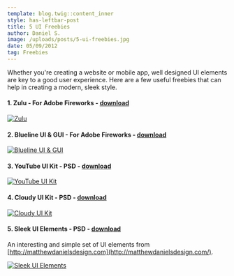 ```yaml
---
template: blog.twig::content_inner
style: has-leftbar-post
title: 5 UI Freebies
author: Daniel S.
image: /uploads/posts/5-ui-freebies.jpg
date: 05/09/2012
tag: Freebies
---
```

<!--excerpt-->
Whether you're creating a website or mobile app, well designed UI elements are key to a good user experience. Here are a few useful freebies that can help in creating a modern, sleek style.
<!--endexcerpt-->

#### 1. Zulu - For Adobe Fireworks - [download](http://shiienurm.com/2012/05/zulu-ui-freebie/)
[![Zulu](/uploads/posts/5-ui-freebies/zulu.jpg)](http://shiienurm.com/2012/05/zulu-ui-freebie)

#### 2. Blueline UI &amp; GUI - For Adobe Fireworks - [download](http://shiienurm.com/2012/04/blueline-ui-gui-freebie-for-adobe-fireworks/)
[![Blueline UI & GUI](/uploads/posts/5-ui-freebies/blueline.jpg)](http://shiienurm.com/2012/04/blueline-ui-gui-freebie-for-adobe-fireworks)

#### 3. YouTube UI Kit - PSD - [download](http://freeuikits.com/free-psd-new-youtube-ui-kit/)
[![YouTube UI Kit](/uploads/posts/5-ui-freebies/youtube.jpg)](http://freeuikits.com/free-psd-new-youtube-ui-kit)

#### 4. Cloudy UI Kit - PSD - [download](http://kbsportfolio.com/2011/10/16/resource-for-designer-cloudy-ui-kit/)
[![Cloudy UI Kit](/uploads/posts/5-ui-freebies/cloudy.jpg)](http://kbsportfolio.com/2011/10/16/resource-for-designer-cloudy-ui-kit)

#### 5. Sleek UI Elements - PSD - [download](http://www.designkindle.com/2011/07/25/sleek-ui-elements/)
An interesting and simple set of UI elements from [http://matthewdanielsdesign.com](http://matthewdanielsdesign.com/).

[![Sleek UI Elements](/uploads/posts/5-ui-freebies/ui_elements.jpg)](http://www.designkindle.com/2011/07/25/sleek-ui-elements)

